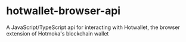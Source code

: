 # hotwallet-browser-api
A JavaScript/TypeScript api for interacting with Hotwallet, the browser extension of Hotmoka's blockchain wallet
